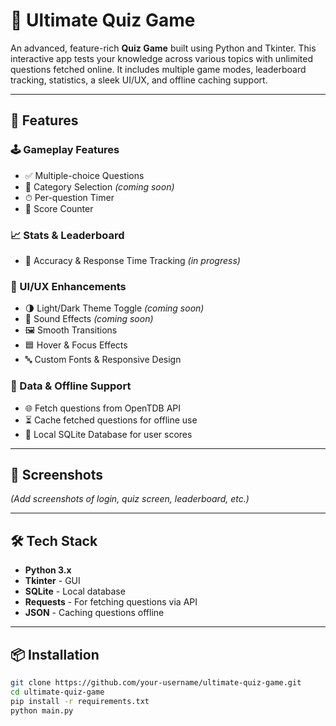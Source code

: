 # 🧠 Ultimate Quiz Game

An advanced, feature-rich **Quiz Game** built using Python and Tkinter. This interactive app tests your knowledge across various topics with unlimited questions fetched online. It includes multiple game modes, leaderboard tracking, statistics, a sleek UI/UX, and offline caching support.

---

## 🚀 Features

### 🕹 Gameplay Features
- ✅ Multiple-choice Questions
- 🧩 Category Selection *(coming soon)*
- ⏱ Per-question Timer
- 🧮 Score Counter

### 📈 Stats & Leaderboard
- 🧠 Accuracy & Response Time Tracking *(in progress)*

### 🎨 UI/UX Enhancements
- 🌗 Light/Dark Theme Toggle *(coming soon)*
- 🎵 Sound Effects *(coming soon)*
- 🖼 Smooth Transitions
- 🟦 Hover & Focus Effects
- 🔤 Custom Fonts & Responsive Design

### 🔌 Data & Offline Support
- 🌐 Fetch questions from OpenTDB API
- ⏳ Cache fetched questions for offline use
- 🧪 Local SQLite Database for user scores

---

## 📸 Screenshots

*(Add screenshots of login, quiz screen, leaderboard, etc.)*

---

## 🛠 Tech Stack

- **Python 3.x**
- **Tkinter** - GUI
- **SQLite** - Local database
- **Requests** - For fetching questions via API
- **JSON** - Caching questions offline

---

## 📦 Installation

```bash
git clone https://github.com/your-username/ultimate-quiz-game.git
cd ultimate-quiz-game
pip install -r requirements.txt
python main.py
